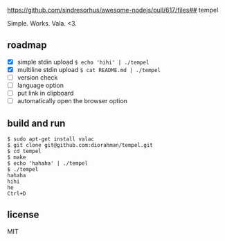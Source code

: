 https://github.com/sindresorhus/awesome-nodejs/pull/617/files## tempel

Simple. Works. Vala. <3.

## roadmap

- [x] simple stdin upload `$ echo 'hihi' | ./tempel`
- [x] multiline stdin upload `$ cat README.md | ./tempel`
- [ ] version check
- [ ] language option
- [ ] put link in clipboard
- [ ] automatically open the browser option

## build and run

```
$ sudo apt-get install valac
$ git clone git@github.com:diorahman/tempel.git
$ cd tempel
$ make
$ echo 'hahaha' | ./tempel
$ ./tempel
hahaha
hihi
he
Ctrl+D

```

## license

MIT
